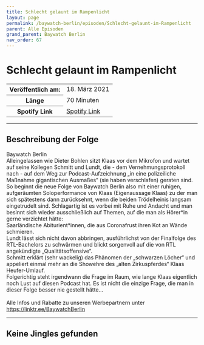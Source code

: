 ```yaml
---
title: Schlecht gelaunt im Rampenlicht
layout: page
permalink: /baywatch-berlin/episoden/Schlecht-gelaunt-im-Rampenlicht
parent: Alle Episoden
grand_parent: Baywatch Berlin
nav_order: 67
---
```


# Schlecht gelaunt im Rampenlicht
<table class="resp-table dcf-table dcf-table-responsive dcf-table-bordered dcf-table-striped dcf-w-100%">
                    <tbody>
                        <tr>
                            <th scope="row">Veröffentlich am:</th>
                            <td data-label="Veröffentlich am:">18. März 2021</td>
                        </tr>
                        <tr>
                            <th scope="row">Länge </th>
                            <td data-label="Länge ">70 Minuten</td>
                        </tr><tr>
                                <th scope="row">Spotify Link</th>
                                <td data-label="Spotify Link"><a href="https://open.spotify.com/episode/2KcbncuV9W4meqDY4MjTs9">Spotify Link</a></td>
                            </tr></tbody>
                </table>

***

## Beschreibung der Folge

<div>
Baywatch Berlin <br> Alleingelassen wie Dieter Bohlen sitzt Klaas vor dem Mikrofon und wartet auf seine Kollegen Schmitt und Lundt, die - dem Vernehmungsprotokoll nach - auf dem Weg zur Podcast-Aufzeichnung „in eine polizeiliche Maßnahme gigantischen Ausmaßes“ (sie haben verschlafen) geraten sind. So beginnt die neue Folge von Baywatch Berlin also mit einer ruhigen, aufgeräumten Soloperformance von Klaas (Eigenaussage Klaas) zu der man sich spätestens dann zurücksehnt, wenn die beiden Trödelheinis langsam eingetrudelt sind. Schlagartig ist es vorbei mit Ruhe und Andacht und man besinnt sich wieder ausschließlich auf Themen, auf die man als Hörer*in gerne verzichtet hätte:  <br> Saarländische Abiturient*innen, die aus Coronafrust ihren Kot an Wände schmieren.  <br> Lundt lässt sich nicht davon abbringen, ausführlichst von der Finalfolge des RTL-Bachelors zu schwärmen und blickt sorgenvoll auf die von RTL angekündigte „Qualitätsoffensive“.  <br> Schmitt erklärt (sehr wackelig) das Phänomen der „schwarzen Löcher“ und appeliert einmal mehr an die Showehre des „alten Zirkuspferdes“ Klaas Heufer-Umlauf.  <br> Folgerichtig steht irgendwann die Frage im Raum, wie lange Klaas eigentlich noch Lust auf diesen Podcast hat. Es ist nicht die einzige Frage, die man in dieser Folge besser nie gestellt hätte... <br>  <br> Alle Infos und Rabatte zu unseren Werbepartnern unter <a href="https://linktr.ee/BaywatchBerlin">https://linktr.ee/BaywatchBerlin</a>  
</div>

***

## Keine Jingles gefunden